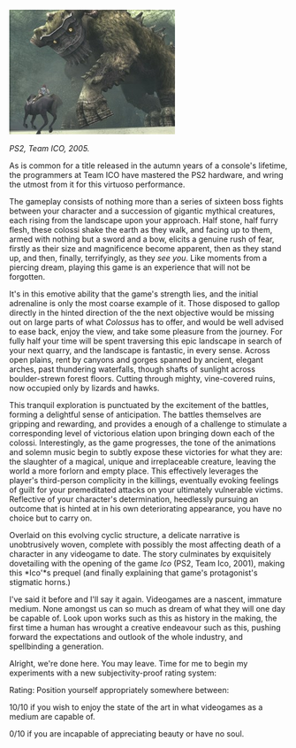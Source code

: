 <!--
.. title: Shadow of the Colossus
.. slug: shadow-of-the-colossus
.. date: 2009-01-15 19:33:59-06:00
.. tags: Games
.. category: Games
.. link: 
.. description: 
.. type: text
-->


![](/files/2009/01/sotc4-300x225.jpg "Fight or flight?")

*PS2, Team ICO, 2005.*

As is common for a title released in the autumn years of a console's
lifetime, the programmers at Team ICO have mastered the PS2 hardware,
and wring the utmost from it for this virtuoso performance.

The gameplay consists of nothing more than a series of sixteen boss
fights between your character and a succession of gigantic mythical
creatures, each rising from the landscape upon your approach. Half
stone, half furry flesh, these colossi shake the earth as they walk, and
facing up to them, armed with nothing but a sword and a bow, elicits a
genuine rush of fear, firstly as their size and magnificence become
apparent, then as they stand up, and then, finally, terrifyingly, as
they *see you*. Like moments from a piercing dream, playing this game is
an experience that will not be forgotten.

It's in this emotive ability that the game's strength lies, and the
initial adrenaline is only the most coarse example of it. Those disposed
to gallop directly in the hinted direction of the the next objective
would be missing out on large parts of what *Colossus* has to offer, and
would be well advised to ease back, enjoy the view, and take some
pleasure from the journey. For fully half your time will be spent
traversing this epic landscape in search of your next quarry, and the
landscape is fantastic, in every sense. Across open plains, rent by
canyons and gorges spanned by ancient, elegant arches, past thundering
waterfalls, though shafts of sunlight across boulder-strewn forest
floors. Cutting through mighty, vine-covered ruins, now occupied only by
lizards and hawks.

This tranquil exploration is punctuated by the excitement of the
battles, forming a delightful sense of anticipation. The battles
themselves are gripping and rewarding, and provides a enough of a
challenge to stimulate a corresponding level of victorious elation upon
bringing down each of the colossi. Interestingly, as the game
progresses, the tone of the animations and solemn music begin to subtly
expose these victories for what they are: the slaughter of a magical,
unique and irreplaceable creature, leaving the world a more forlorn and
empty place. This effectively leverages the player's third-person
complicity in the killings, eventually evoking feelings of guilt for
your premeditated attacks on your ultimately vulnerable victims.
Reflective of your character's determination, heedlessly pursuing an
outcome that is hinted at in his own deteriorating appearance, you have
no choice but to carry on.

Overlaid on this evolving cyclic structure, a delicate narrative is
unobtrusively woven, complete with possibly the most affecting death of
a character in any videogame to date. The story culminates by
exquisitely dovetailing with the opening of the game *Ico* (PS2, Team
Ico, 2001), making this *Ico'*s prequel (and finally explaining that
game's protagonist's stigmatic horns.)

I've said it before and I'll say it again. Videogames are a nascent,
immature medium. None amongst us can so much as dream of what they will
one day be capable of. Look upon works such as this as history in the
making, the first time a human has wrought a creative endeavour such as
this, pushing forward the expectations and outlook of the whole
industry, and spellbinding a generation.

Alright, we're done here. You may leave. Time for me to begin my
experiments with a new subjectivity-proof rating system:

Rating: Position yourself appropriately somewhere between:

10/10 if you wish to enjoy the state of the art in what videogames as a
medium are capable of.

0/10 if you are incapable of appreciating beauty or have no soul.